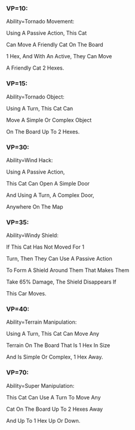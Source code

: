 ### VP=10:

Ability=Tornado Movement:

Using A Passive Action, This Cat

Can Move A Friendly Cat On The Board

1 Hex, And With An Active, They Can Move 

A Friendly Cat 2 Hexes.

### VP=15:

Ability=Tornado Object:

Using A Turn, This Cat Can

Move A Simple Or Complex Object

On The Board Up To 2 Hexes.

### VP=30:

Ability=Wind Hack:

Using A Passive Action,

This Cat Can Open A Simple Door

And Using A Turn, A Complex Door,

Anywhere On The Map

### VP=35:

Ability=Windy Shield:

If This Cat Has Not Moved For 1 

Turn, Then They Can Use A Passive Action

To Form A Shield Around Them That Makes Them

Take 65% Damage, The Shield Disappears If

This Car Moves.

### VP=40:

Ability=Terrain Manipulation:

Using A Turn, This Cat Can Move Any

Terrain On The Board That Is 1 Hex In Size

And Is Simple Or Complex, 1 Hex Away.

### VP=70:

Ability=Super Manipulation:

This Cat Can Use A Turn To Move Any

Cat On The Board Up To 2 Hexes Away

And Up To 1 Hex Up Or Down.
